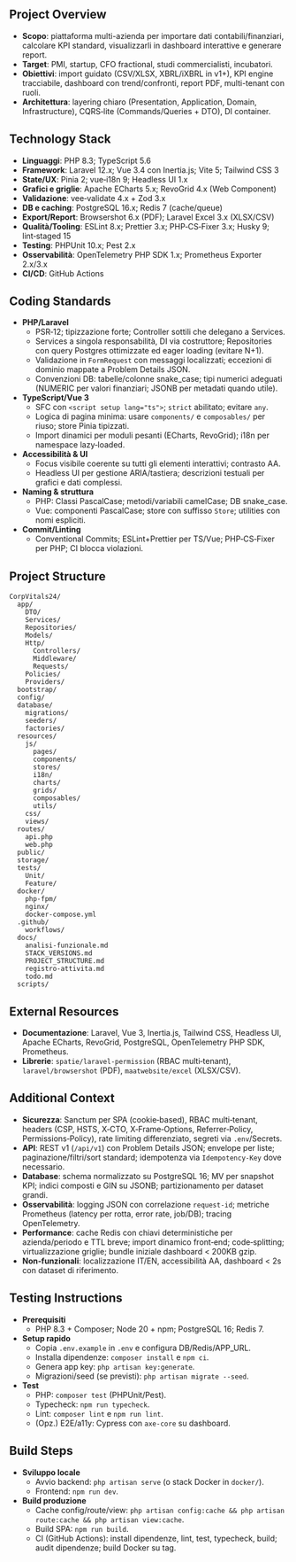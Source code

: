 ## Project Overview

- **Scopo**: piattaforma multi-azienda per importare dati contabili/finanziari, calcolare KPI standard, visualizzarli in dashboard interattive e generare report.
- **Target**: PMI, startup, CFO fractional, studi commercialisti, incubatori.
- **Obiettivi**: import guidato (CSV/XLSX, XBRL/iXBRL in v1+), KPI engine tracciabile, dashboard con trend/confronti, report PDF, multi-tenant con ruoli.
- **Architettura**: layering chiaro (Presentation, Application, Domain, Infrastructure), CQRS‑lite (Commands/Queries + DTO), DI container.

## Technology Stack

- **Linguaggi**: PHP 8.3; TypeScript 5.6
- **Framework**: Laravel 12.x; Vue 3.4 con Inertia.js; Vite 5; Tailwind CSS 3
- **State/UX**: Pinia 2; vue‑i18n 9; Headless UI 1.x
- **Grafici e griglie**: Apache ECharts 5.x; RevoGrid 4.x (Web Component)
- **Validazione**: vee‑validate 4.x + Zod 3.x
- **DB e caching**: PostgreSQL 16.x; Redis 7 (cache/queue)
- **Export/Report**: Browsershot 6.x (PDF); Laravel Excel 3.x (XLSX/CSV)
- **Qualità/Tooling**: ESLint 8.x; Prettier 3.x; PHP‑CS‑Fixer 3.x; Husky 9; lint‑staged 15
- **Testing**: PHPUnit 10.x; Pest 2.x
- **Osservabilità**: OpenTelemetry PHP SDK 1.x; Prometheus Exporter 2.x/3.x
- **CI/CD**: GitHub Actions

## Coding Standards

- **PHP/Laravel**
  - PSR‑12; tipizzazione forte; Controller sottili che delegano a Services.
  - Services a singola responsabilità, DI via costruttore; Repositories con query Postgres ottimizzate ed eager loading (evitare N+1).
  - Validazione in `FormRequest` con messaggi localizzati; eccezioni di dominio mappate a Problem Details JSON.
  - Convenzioni DB: tabelle/colonne snake_case; tipi numerici adeguati (NUMERIC per valori finanziari; JSONB per metadati quando utile).
- **TypeScript/Vue 3**
  - SFC con `<script setup lang="ts">`; `strict` abilitato; evitare `any`.
  - Logica di pagina minima: usare `components/` e `composables/` per riuso; store Pinia tipizzati.
  - Import dinamici per moduli pesanti (ECharts, RevoGrid); i18n per namespace lazy‑loaded.
- **Accessibilità & UI**
  - Focus visibile coerente su tutti gli elementi interattivi; contrasto AA.
  - Headless UI per gestione ARIA/tastiera; descrizioni testuali per grafici e dati complessi.
- **Naming & struttura**
  - PHP: Classi PascalCase; metodi/variabili camelCase; DB snake_case.
  - Vue: componenti PascalCase; store con suffisso `Store`; utilities con nomi espliciti.
- **Commit/Linting**
  - Conventional Commits; ESLint+Prettier per TS/Vue; PHP‑CS‑Fixer per PHP; CI blocca violazioni.

## Project Structure

```
CorpVitals24/
  app/
    DTO/
    Services/
    Repositories/
    Models/
    Http/
      Controllers/
      Middleware/
      Requests/
    Policies/
    Providers/
  bootstrap/
  config/
  database/
    migrations/
    seeders/
    factories/
  resources/
    js/
      pages/
      components/
      stores/
      i18n/
      charts/
      grids/
      composables/
      utils/
    css/
    views/
  routes/
    api.php
    web.php
  public/
  storage/
  tests/
    Unit/
    Feature/
  docker/
    php-fpm/
    nginx/
    docker-compose.yml
  .github/
    workflows/
  docs/
    analisi-funzionale.md
    STACK_VERSIONS.md
    PROJECT_STRUCTURE.md
    registro-attivita.md
    todo.md
  scripts/
```

## External Resources

- **Documentazione**: Laravel, Vue 3, Inertia.js, Tailwind CSS, Headless UI, Apache ECharts, RevoGrid, PostgreSQL, OpenTelemetry PHP SDK, Prometheus.
- **Librerie**: `spatie/laravel-permission` (RBAC multi‑tenant), `laravel/browsershot` (PDF), `maatwebsite/excel` (XLSX/CSV).

## Additional Context

- **Sicurezza**: Sanctum per SPA (cookie‑based), RBAC multi‑tenant, headers (CSP, HSTS, X‑CTO, X‑Frame‑Options, Referrer‑Policy, Permissions‑Policy), rate limiting differenziato, segreti via `.env`/Secrets.
- **API**: REST v1 (`/api/v1`) con Problem Details JSON; envelope per liste; paginazione/filtri/sort standard; idempotenza via `Idempotency-Key` dove necessario.
- **Database**: schema normalizzato su PostgreSQL 16; MV per snapshot KPI; indici composti e GIN su JSONB; partizionamento per dataset grandi.
- **Osservabilità**: logging JSON con correlazione `request-id`; metriche Prometheus (latency per rotta, error rate, job/DB); tracing OpenTelemetry.
- **Performance**: cache Redis con chiavi deterministiche per azienda/periodo e TTL breve; import dinamico front‑end; code‑splitting; virtualizzazione griglie; bundle iniziale dashboard < 200KB gzip.
- **Non‑funzionali**: localizzazione IT/EN, accessibilità AA, dashboard < 2s con dataset di riferimento.

## Testing Instructions

- **Prerequisiti**
  - PHP 8.3 + Composer; Node 20 + npm; PostgreSQL 16; Redis 7.
- **Setup rapido**
  - Copia `.env.example` in `.env` e configura DB/Redis/APP_URL.
  - Installa dipendenze: `composer install` e `npm ci`.
  - Genera app key: `php artisan key:generate`.
  - Migrazioni/seed (se previsti): `php artisan migrate --seed`.
- **Test**
  - PHP: `composer test` (PHPUnit/Pest).
  - Typecheck: `npm run typecheck`.
  - Lint: `composer lint` e `npm run lint`.
  - (Opz.) E2E/a11y: Cypress con `axe-core` su dashboard.

## Build Steps

- **Sviluppo locale**
  - Avvio backend: `php artisan serve` (o stack Docker in `docker/`).
  - Frontend: `npm run dev`.
- **Build produzione**
  - Cache config/route/view: `php artisan config:cache && php artisan route:cache && php artisan view:cache`.
  - Build SPA: `npm run build`.
  - CI (GitHub Actions): install dipendenze, lint, test, typecheck, build; audit dipendenze; build Docker su tag.


